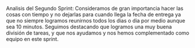 Analisis del Segundo Sprint: 
Consideramos de gran importancia hacer las cosas con tiempo y no dejarlas para cuando llega la fecha de entrega ya que no siempre logramos reunirnos todos los dias o dia por medio aunque sea 10 minutos. 
Seguimos destacando que logramos una muy buena división de tareas, y que nos ayudamos y nos hemos complementado como equipo en este sprint.
